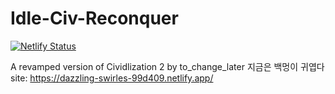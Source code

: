 # Idle-Civ-Reconquer
[![Netlify Status](https://api.netlify.com/api/v1/badges/37f6732a-c6dd-4745-9965-57695e28465e/deploy-status)](https://app.netlify.com/sites/dazzling-swirles-99d409/deploys)


A revamped version of Cividlization 2 by to_change_later
지금은 백멍이 귀엽다
site: https://dazzling-swirles-99d409.netlify.app/